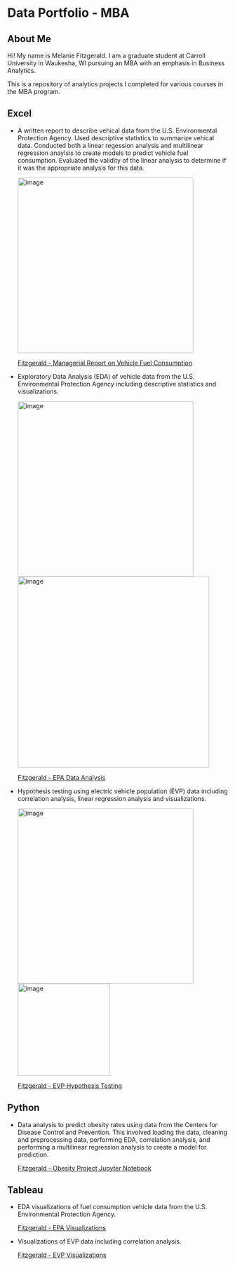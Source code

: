 # Data Portfolio - MBA

## About Me
Hi! My name is Melanie Fitzgerald. I am a graduate student at Carroll University in Waukesha, WI pursuing an MBA with an emphasis in Business Analytics.

This is a repository of analytics projects I completed for various courses in the MBA program.

## Excel
* A written report to describe vehical data from the U.S. Environmental Protection Agency. Used descriptive statistics to summarize vehical data. Conducted both a linear regession analysis and multilinear regression anaylsis to create models to predict vehicle fuel consumption. Evaluated the validity of the linear analysis to determine if it was the appropriate analysis for this data.

  <img width="400" alt="image" src="https://github.com/user-attachments/assets/7347f229-730b-4d77-af84-3e55f879b059">

  [Fitzgerald - Managerial Report on Vehicle Fuel Consumption](https://carrollu-my.sharepoint.com/:b:/r/personal/mfitzger_carrollu_edu/Documents/mfitzger/MBA/BUS670/PORTFOLIO/Fitzgerald%20-%20Managerial%20Report%20on%20Vehicle%20Fuel%20Consumption.pdf?csf=1&web=1&e=1bfvP8)

* Exploratory Data Analysis (EDA) of vehicle data from the U.S. Environmental Protection Agency including descriptive statistics and visualizations.

  <img width="400" alt="image" src="https://github.com/user-attachments/assets/693314d5-feb7-44b1-8215-853c40adebf2"> <img width="436" alt="image" src="https://github.com/user-attachments/assets/90053618-86df-4538-9cfe-a54548d4aa58">

  [Fitzgerald - EPA Data Analysis](https://carrollu-my.sharepoint.com/:x:/r/personal/mfitzger_carrollu_edu/Documents/mfitzger/MBA/BUS670/PORTFOLIO/Fitzgerald%20-%20EPA%20Data%20Analysis.xlsx?d=w17f48560e95c40ee83053ac25081b088&csf=1&web=1&e=r9tCyw)

* Hypothesis testing using electric vehicle population (EVP) data including correlation analysis, linear regression analysis and visualizations.

  <img width="400" alt="image" src="https://github.com/user-attachments/assets/5b534e74-d4e1-4722-a42c-490519bc8136"> <img width="210" alt="image" src="https://github.com/user-attachments/assets/6934ccb4-4e7e-4d92-937f-6f214b6abd58">


  [Fitzgerald - EVP Hypothesis Testing](https://carrollu-my.sharepoint.com/:x:/r/personal/mfitzger_carrollu_edu/Documents/mfitzger/MBA/BUS670/PORTFOLIO/Fitzgerald%20-%20EVP%20Data%20Analysis.xlsx?d=w3071de0f15c2454e9b40d05a2ad9b788&csf=1&web=1&e=wpoC8X)

## Python
* Data analysis to predict obesity rates using data from the Centers for Disease Control and Prevention. This involved loading the data, cleaning and preprocessing data, performing EDA, correlation analysis, and performing a multilinear regression analysis to create a model for prediction.

  [Fitzgerald - Obesity Project Jupyter Notebook](https://carrollu-my.sharepoint.com/:u:/r/personal/mfitzger_carrollu_edu/Documents/mfitzger/MBA/BUS670/PORTFOLIO/Fitzgerald_Obesity_Project_Python.ipynb?csf=1&web=1&e=OCxE5A)

## Tableau

* EDA visualizations of fuel consumption vehicle data from the U.S. Environmental Protection Agency.

  [Fitzgerald - EPA Visualizations](https://carrollu-my.sharepoint.com/:u:/r/personal/mfitzger_carrollu_edu/Documents/mfitzger/MBA/BUS670/PORTFOLIO/Fitzgerald%20-%20EDA%20with%20Tableau.twbx?csf=1&web=1&e=zLEuRw)

* Visualizations of EVP data including correlation analysis.

  [Fitzgerald - EVP Visualizations](https://carrollu-my.sharepoint.com/:u:/r/personal/mfitzger_carrollu_edu/Documents/mfitzger/MBA/BUS670/PORTFOLIO/Fitzgerald%20-%20EVP%20Tableau.twbx?csf=1&web=1&e=M2GFA0)

